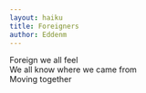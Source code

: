 ```yaml
---
layout: haiku
title: Foreigners
author: Eddenm
---
```


Foreign we all feel<br>
We all know where we came from<br>
Moving together<br>
